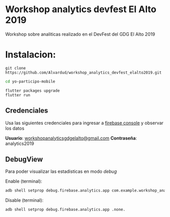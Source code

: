 # Workshop analytics devfest El Alto 2019
Workshop sobre analiticas realizado en el DevFest del GDG El Alto 2019

# Instalacion:
```git
git clone https://github.com/Alvardud/workshop_analytics_devfest_elalto2019.git
```
```bash
cd yo-participo-mobile
```
```flutter
flutter packages upgrade
flutter run
```

## Credenciales

Usa las siguientes credenciales para ingresar a [firebase console](https://console.firebase.google.com/) y observar los datos

**Usuario**: workshopanalyticsgdgelalto@gmail.com
**Contraseña**: analytics2019

## DebugView

Para poder visualizar las estadisticas en modo *debug*

Enable  (terminal): 
```bash
adb shell setprop debug.firebase.analytics.app com.example.workshop_analytics_devfest_elalto2019
```
    
Disable (terminal): 
```bash
adb shell setprop debug.firebase.analytics.app .none.
```